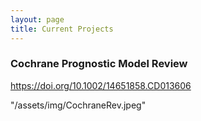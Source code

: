 ```yaml
---
layout: page
title: Current Projects
---
```



### Cochrane Prognostic Model Review

https://doi.org/10.1002/14651858.CD013606

"/assets/img/CochraneRev.jpeg"
